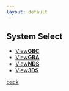 ```yaml
---
layout: default
---
```


## System Select
<ul id="tbutton">
            <li><a href="https://github.com/pages-themes/minimal/zipball/master">View<strong>GBC</strong></a></li>
            <li><a href="https://github.com/pages-themes/minimal/tarball/master">View<strong>GBA</strong></a></li>
            <li><a href="https://github.com/pages-themes/minimal/tarball/master">View<strong>NDS</strong></a></li>
            <li><a href="https://github.com/pages-themes/minimal/tarball/master">View<strong>3DS</strong></a></li>
          </ul>


[back](./)
